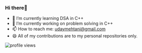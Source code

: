 ### Hi there👋
- 🌱 I’m currently learning DSA in C++
- 🔭 I’m currently working on problem solving in C++
- 📫 How to reach me: udaymehtani@gmail.com
- 😄 All of my contributions are to my personal repositories only.



![profile views](https://komarev.com/ghpvc/?username=uday03meh&style=flat&color=brightgreen&label=Profile+Views)

<!--
**uday-mehtani/uday-mehtani** is a ✨ _special_ ✨ repository because its `README.md` (this file) appears on your GitHub profile.

[![stats](https://github-readme-stats.vercel.app/api?username=uday03meh&count_private=true&)](https://github.com/anuraghazra/github-readme-stats)

- 🔭 I’m currently working on 
- 🌱 I’m currently learning DSA in C++.
- 👯 I’m looking to collaborate on ...
- 🤔 I’m looking for help with ...
- 💬 Ask me about ...
- 📫 How to reach me: ...
- 😄 Pronouns: ...
- ⚡ Fun fact: ...
-->
